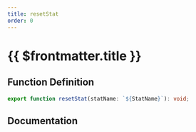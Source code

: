 ```yaml
---
title: resetStat
order: 0
---
```


# {{ $frontmatter.title }}

## Function Definition

```ts
export function resetStat(statName: `${StatName}`): void;
```

## Documentation

<!--@include: ./parts/resetStat.md-->
